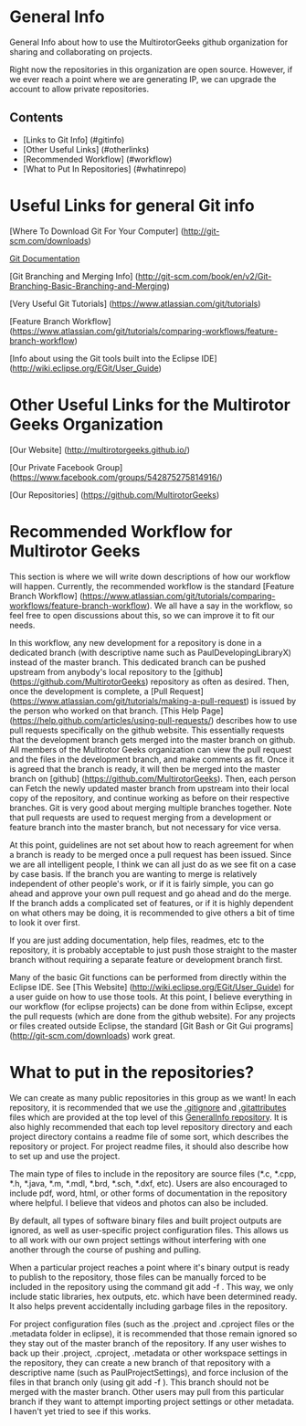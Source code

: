 # General Info
General Info about how to use the MultirotorGeeks github organization for sharing and collaborating on projects.

Right now the repositories in this organization are open source.  However, if we ever reach a point where we are generating IP, we can upgrade the account to allow private repositories.

## Contents
* [Links to Git Info] (#gitinfo)
* [Other Useful Links] (#otherlinks)
* [Recommended Workflow] (#workflow)
* [What to Put In Repositories] (#whatinrepo)

# <a name="gitinfo"/>Useful Links for general Git info

[Where To Download Git For Your Computer] (http://git-scm.com/downloads)

[Git Documentation](http://git-scm.com/doc)

[Git Branching and Merging Info] (http://git-scm.com/book/en/v2/Git-Branching-Basic-Branching-and-Merging)

[Very Useful Git Tutorials] (https://www.atlassian.com/git/tutorials)

[Feature Branch Workflow] (https://www.atlassian.com/git/tutorials/comparing-workflows/feature-branch-workflow)

[Info about using the Git tools built into the Eclipse IDE] (http://wiki.eclipse.org/EGit/User_Guide)

# <a name="otherlinks"/>Other Useful Links for the Multirotor Geeks Organization

[Our Website] (http://multirotorgeeks.github.io/)

[Our Private Facebook Group] (https://www.facebook.com/groups/542875275814916/)

[Our Repositories] (https://github.com/MultirotorGeeks)

# <a name="workflow"/>Recommended Workflow for Multirotor Geeks

This section is where we will write down descriptions of how our workflow will happen.  Currently, the recommended workflow is the standard [Feature Branch Workflow] (https://www.atlassian.com/git/tutorials/comparing-workflows/feature-branch-workflow).  We all have a say in the workflow, so feel free to open discussions about this, so we can improve it to fit our needs.

In this workflow, any new development for a repository is done in a dedicated branch (with descriptive name such as PaulDevelopingLibraryX) instead of the master branch.  This dedicated branch can be pushed upstream from anybody's local repository to the [github] (https://github.com/MultirotorGeeks) repository as often as desired.  Then, once the development is complete, a [Pull Request] (https://www.atlassian.com/git/tutorials/making-a-pull-request) is issued by the person who worked on that branch.  [This Help Page] (https://help.github.com/articles/using-pull-requests/) describes how to use pull requests specifically on the github website.  This essentially requests that the development branch gets merged into the master branch on github.  All members of the Multirotor Geeks organization can view the pull request and the files in the development branch, and make comments as fit.  Once it is agreed that the branch is ready, it will then be merged into the master branch on [github] (https://github.com/MultirotorGeeks).  Then, each person can Fetch the newly updated master branch from upstream into their local copy of the repository, and continue working as before on their respective branches.  Git is very good about merging multiple branches together.  Note that pull requests are used to request merging from a development or feature branch into the master branch, but not necessary for vice versa.

At this point, guidelines are not set about how to reach agreement for when a branch is ready to be merged once a pull request has been issued.  Since we are all intelligent people, I think we can all just do as we see fit on a case by case basis.  If the branch you are wanting to merge is relatively independent of other people's work, or if it is fairly simple, you can go ahead and approve your own pull request and go ahead and do the merge.  If the branch adds a complicated set of features, or if it is highly dependent on what others may be doing, it is recommended to give others a bit of time to look it over first.

If you are just adding documentation, help files, readmes, etc to the repository, it is probably acceptable to just push those straight to the master branch without requiring a separate feature or development branch first.

Many of the basic Git functions can be performed from directly within the Eclipse IDE.  See [This Website] (http://wiki.eclipse.org/EGit/User_Guide) for a user guide on how to use those tools.  At this point, I believe everything in our workflow (for eclipse projects) can be done from within Eclipse, except the pull requests (which are done from the github website).  For any projects or files created outside Eclipse, the standard [Git Bash or Git Gui programs] (http://git-scm.com/downloads) work great.

# <a name="whatinrepo"/>What to put in the repositories?

We can create as many public repositories in this group as we want!  In each repository, it is recommended that we use the [.gitignore](.gitignore) and [.gitattributes](.gitattributes) files which are provided at the top level of this [GeneralInfo repository](https://github.com/MultirotorGeeks/GeneralInfo).  It is also highly recommended that each top level repository directory and each project directory contains a readme file of some sort, which describes the repository or project.  For project readme files, it should also describe how to set up and use the project.

The main type of files to include in the repository are source files (*.c, *.cpp, *.h, *.java, *.m, *.mdl, *.brd, *.sch, *.dxf, etc).  Users are also encouraged to include pdf, word, html, or other forms of documentation in the repository where helpful.  I believe that videos and photos can also be included.

By default, all types of software binary files and built project outputs are ignored, as well as user-specific project configuration files.  This allows us to all work with our own project settings without interfering with one another through the course of pushing and pulling.

When a particular project reaches a point where it's binary output is ready to publish to the repository, those files can be manually forced to be included in the repository using the command git add -f <filename>.  This way, we only include static libraries, hex outputs, etc. which have been determined ready.  It also helps prevent accidentally including garbage files in the repository.

For project configuration files (such as the .project and .cproject files or the .metadata folder in eclipse), it is recommended that those remain ignored so they stay out of the master branch of the repository.  If any user wishes to back up their .project, .cproject, .metadata or other workspace settings in the repository, they can create a new branch of that repository with a descriptive name (such as PaulProjectSettings), and force inclusion of the files in that branch only (using git add -f <filename>).  This branch should not be merged with the master branch.  Other users may pull from this particular branch if they want to attempt importing project settings or other metadata.  I haven't yet tried to see if this works.
